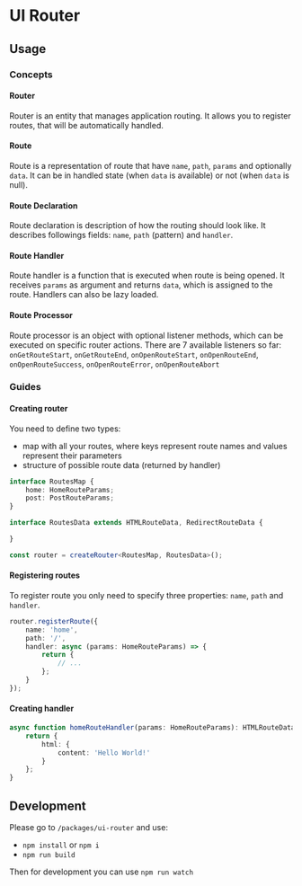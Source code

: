 # UI Router

## Usage

### Concepts

#### Router

Router is an entity that manages application routing.
It allows you to register routes, that will be automatically handled.

#### Route

Route is a representation of route that have `name`, `path`, `params` and optionally `data`.
It can be in handled state (when `data` is available) or not (when `data` is null).

#### Route Declaration

Route declaration is description of how the routing should look like.
It describes followings fields: `name`, `path` (pattern) and `handler`.

#### Route Handler

Route handler is a function that is executed when route is being opened.
It receives `params` as argument and returns `data`, which is assigned to the route.
Handlers can also be lazy loaded.

#### Route Processor

Route processor is an object with optional listener methods, which can be executed on specific router actions.
There are 7 available listeners so far:
`onGetRouteStart`, `onGetRouteEnd`, `onOpenRouteStart`, `onOpenRouteEnd`, `onOpenRouteSuccess`, `onOpenRouteError`, `onOpenRouteAbort`

### Guides

#### Creating router

You need to define two types:

- map with all your routes, where keys represent route names and values represent their parameters
- structure of possible route data (returned by handler)

```typescript
interface RoutesMap {
    home: HomeRouteParams;
    post: PostRouteParams;
}

interface RoutesData extends HTMLRouteData, RedirectRouteData {

}

const router = createRouter<RoutesMap, RoutesData>();
```

#### Registering routes

To register route you only need to specify three properties: `name`, `path` and `handler`.

```typescript
router.registerRoute({
    name: 'home',
    path: '/',
    handler: async (params: HomeRouteParams) => {
        return {
            // ...
        };
    }
});
```

#### Creating handler

```typescript
async function homeRouteHandler(params: HomeRouteParams): HTMLRouteData {
    return {
        html: {
            content: 'Hello World!'
        }
    };
}
```

## Development

Please go to `/packages/ui-router` and use:

- `npm install` or `npm i`
- `npm run build`

Then for development you can use `npm run watch`